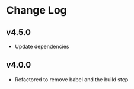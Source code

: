 # Change Log

## v4.5.0

- Update dependencies

## v4.0.0

- Refactored to remove babel and the build step
